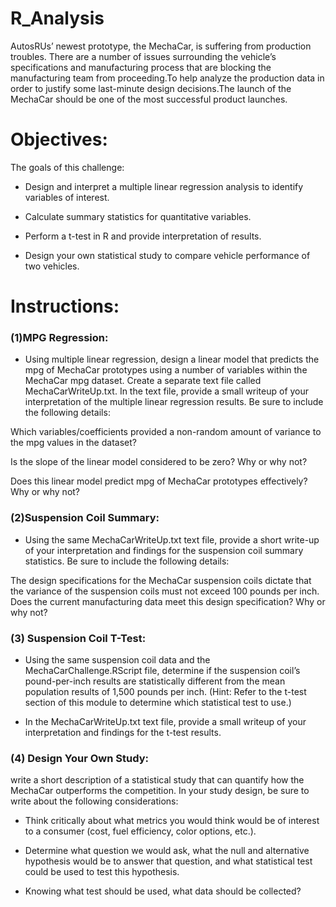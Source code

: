 # R_Analysis


AutosRUs’ newest prototype, the MechaCar, is suffering from production troubles. There are a number of issues surrounding the vehicle’s specifications and manufacturing process that are blocking the manufacturing team from proceeding.To help analyze the production data in order to justify some last-minute design decisions.The launch of the MechaCar should be one of the most successful product launches.


# Objectives:


The goals of this challenge:



*  Design and interpret a multiple linear regression analysis to identify variables of interest.

*  Calculate summary statistics for quantitative variables.


*  Perform a t-test in R and provide interpretation of results.


*   Design your own statistical study to compare vehicle performance of two vehicles.



#  Instructions:

### (1)MPG Regression:


*  Using multiple linear regression, design a linear model that predicts the mpg of MechaCar prototypes using a number of variables within the MechaCar mpg dataset. Create a separate text file called MechaCarWriteUp.txt. In the text file, provide a small writeup of your interpretation of the multiple linear regression results. Be sure to include the following details:


Which variables/coefficients provided a non-random amount of variance to the mpg values in the dataset?


Is the slope of the linear model considered to be zero? Why or why not?


Does this linear model predict mpg of MechaCar prototypes effectively? Why or why not?




### (2)Suspension Coil Summary:

*  Using the same MechaCarWriteUp.txt text file, provide a short write-up of your interpretation and findings for the suspension coil summary statistics. Be sure to include the following details:


The design specifications for the MechaCar suspension coils dictate that the variance of the suspension coils must not exceed 100 pounds per inch. Does the current manufacturing data meet this design specification? Why or why not?



### (3) Suspension Coil T-Test:

*  Using the same suspension coil data and the MechaCarChallenge.RScript file, determine if the suspension coil’s pound-per-inch results are statistically different from the mean population results of 1,500 pounds per inch. (Hint: Refer to the t-test section of this module to determine which statistical test to use.)


*  In the MechaCarWriteUp.txt text file, provide a small writeup of your interpretation and findings for the t-test results.



### (4) Design Your Own Study:



write a short description of a statistical study that can quantify how the MechaCar outperforms the competition. In your study design, be sure to write about the following considerations:

*  Think critically about what metrics you would think would be of interest to a consumer (cost, fuel efficiency, color options, etc.).


*  Determine what question we would ask, what the null and alternative hypothesis would be to answer that question, and what statistical test could be used to test this hypothesis.


* Knowing what test should be used, what data should be collected?
